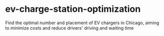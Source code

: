 # ev-charge-station-optimization

Find the optimal number and placement of EV chargers in Chicago, aiming to minimize costs and reduce drivers' driving and waiting time
